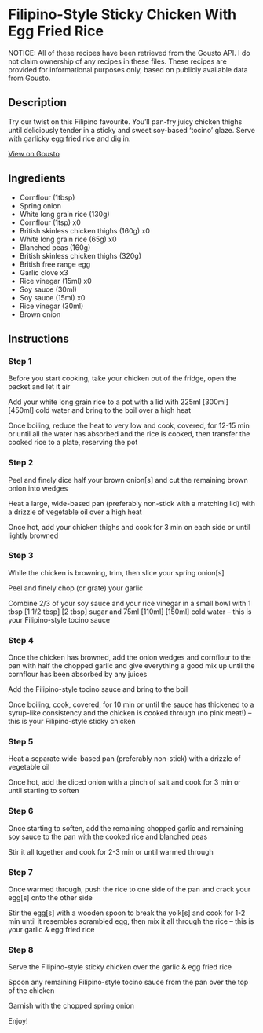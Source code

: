 # Filipino-Style Sticky Chicken With Egg Fried Rice

NOTICE: All of these recipes have been retrieved from the Gousto API. I do not claim ownership of any recipes in these files. These recipes are provided for informational purposes only, based on publicly available data from Gousto.

## Description

Try our twist on this Filipino favourite. You’ll pan-fry juicy chicken thighs until deliciously tender in a sticky and sweet soy-based ‘tocino’ glaze. Serve with garlicky egg fried rice and dig in.

[View on Gousto](https://www.gousto.co.uk/recipes/cookbook/filipino-chicken-tocino-garlic-fried-rice)

## Ingredients

- Cornflour (1tbsp)
- Spring onion
- White long grain rice (130g)
- Cornflour (1tsp) x0
- British skinless chicken thighs (160g) x0
- White long grain rice (65g) x0
- Blanched peas (160g)
- British skinless chicken thighs (320g)
- British free range egg
- Garlic clove x3
- Rice vinegar (15ml) x0
- Soy sauce (30ml)
- Soy sauce (15ml) x0
- Rice vinegar (30ml)
- Brown onion

## Instructions


### Step 1

Before you start cooking, take your chicken out of the fridge, open the packet and let it air

Add your white long grain rice to a pot with a lid with 225ml <span class="text-purple">[300ml]</span> <span class="text-danger">[450ml]</span> cold water and bring to the boil over a high heat

Once boiling, reduce the heat to very low and cook, covered, for 12-15 min or until all the water has absorbed and the rice is cooked, then transfer the cooked rice to a plate, reserving the pot


### Step 2

Peel and finely dice half your brown onion[s] and cut the remaining brown onion into wedges

Heat a large, wide-based pan (preferably non-stick with a matching lid) with a drizzle of vegetable oil over a high heat

Once hot, add your chicken thighs and cook for 3 min on each side or until lightly browned


### Step 3

While the chicken is browning, trim, then slice your spring onion[s]

Peel and finely chop (or grate) your garlic

Combine 2/3 of your soy sauce and your rice vinegar in a small bowl with 1 tbsp <span class="text-purple">[1 1/2 tbsp]</span> <span class="text-danger">[2 tbsp] </span>sugar<span class="text-danger"> </span>and 75ml <span class="text-purple">[110ml]</span><span class="text-danger"> [150ml] </span>cold<span class="text-danger"> </span>water – this is your Filipino-style tocino sauce


### Step 4

Once the chicken has browned, add the onion wedges and cornflour to the pan with half the chopped garlic and give everything a good mix up until the cornflour has been absorbed by any juices

Add the Filipino-style tocino sauce and bring to the boil

Once boiling, cook, covered, for 10 min or until the sauce has thickened to a syrup-like consistency and the chicken is cooked through (no pink meat!) – this is your Filipino-style sticky chicken


### Step 5

Heat a separate wide-based pan (preferably non-stick) with a drizzle of vegetable oil

Once hot, add the diced onion with a pinch of salt and cook for 3 min or until starting to soften


### Step 6

Once starting to soften, add the remaining chopped garlic and remaining soy sauce to the pan with the cooked rice and blanched peas

Stir it all together and cook for 2-3 min or until warmed through


### Step 7

Once warmed through, push the rice to one side of the pan and crack your egg[s]<span class="text-danger"> </span>onto the other side

Stir the egg[s] with a wooden spoon to break the yolk[s] and cook for 1-2 min until it resembles scrambled egg, then mix it all through the rice – this is your garlic & egg fried rice

### Step 8

Serve the Filipino-style sticky chicken over the garlic & egg fried rice

Spoon any remaining Filipino-style tocino sauce from the pan over the top of the chicken

Garnish with the chopped spring onion

Enjoy!

